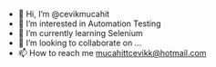 - 👋 Hi, I’m @cevikmucahit
- 👀 I’m interested in Automation Testing
- 🌱 I’m currently learning Selenium
- 💞️ I’m looking to collaborate on ...
- 📫 How to reach me mucahittcevikk@hotmail.com

<!---
cevikmucahit/cevikmucahit is a ✨ special ✨ repository because its `README.md` (this file) appears on your GitHub profile.
You can click the Preview link to take a look at your changes.
--->
